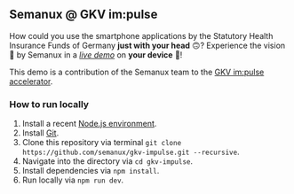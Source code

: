 ## Semanux @ GKV im:pulse

How could you use the smartphone applications by the Statutory Health Insurance Funds of Germany **just with your head** 🙃?
Experience the vision 🔮 by Semanux in a [_live demo_](https://semanux.github.io/gkv-impulse) on **your device** 📲!

This demo is a contribution of the Semanux team to the [GKV im:pulse accelerator](https://www.gkv-impulse.de).

### How to run locally

1. Install a recent [Node.js environment](https://nodejs.org).
1. Install [Git](https://git-scm.com/book/en/v2/Getting-Started-Installing-Git).
1. Clone this repository via terminal `git clone https://github.com/semanux/gkv-impulse.git --recursive`.
1. Navigate into the directory via `cd gkv-impulse`.
1. Install dependencies via `npm install`.
1. Run locally via `npm run dev`.
